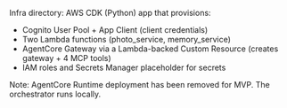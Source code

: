 Infra directory: AWS CDK (Python) app that provisions:
  - Cognito User Pool + App Client (client credentials)
  - Two Lambda functions (photo_service, memory_service)
  - AgentCore Gateway via a Lambda-backed Custom Resource (creates gateway + 4 MCP tools)
  - IAM roles and Secrets Manager placeholder for secrets

Note: AgentCore Runtime deployment has been removed for MVP. The orchestrator runs locally.
